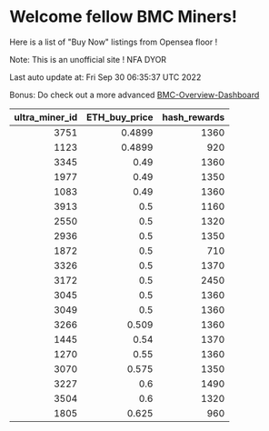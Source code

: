 # Welcome fellow BMC Miners!
Here is a list of "Buy Now" listings from Opensea floor !

Note: This is an unofficial site ! NFA DYOR

Last auto update at: Fri Sep 30 06:35:37 UTC 2022

Bonus: Do check out a more advanced [BMC-Overview-Dashboard](https://dune.com/defifunk/BMC-Overview-Dashboard)


|   ultra_miner_id |   ETH_buy_price |   hash_rewards |
|-----------------:|----------------:|---------------:|
|             3751 |          0.4899 |           1360 |
|             1123 |          0.4899 |            920 |
|             3345 |          0.49   |           1360 |
|             1977 |          0.49   |           1350 |
|             1083 |          0.49   |           1360 |
|             3913 |          0.5    |           1160 |
|             2550 |          0.5    |           1320 |
|             2936 |          0.5    |           1350 |
|             1872 |          0.5    |            710 |
|             3326 |          0.5    |           1370 |
|             3172 |          0.5    |           2450 |
|             3045 |          0.5    |           1360 |
|             3049 |          0.5    |           1360 |
|             3266 |          0.509  |           1360 |
|             1445 |          0.54   |           1370 |
|             1270 |          0.55   |           1360 |
|             3070 |          0.575  |           1350 |
|             3227 |          0.6    |           1490 |
|             3504 |          0.6    |           1320 |
|             1805 |          0.625  |            960 |